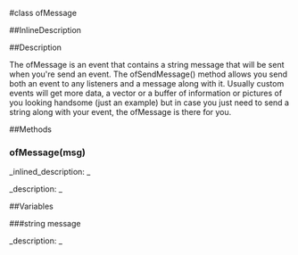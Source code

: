 #class ofMessage


<!--
_visible: True_
_advanced: False_
_istemplated: False_
-->

##InlineDescription






##Description

The ofMessage is an event that contains a string message that will be sent when you're send an event. The ofSendMessage() method allows you send both an event to any listeners and a message along with it. Usually custom events will get more data, a vector or a buffer of information or pictures of you looking handsome (just an example) but in case you just need to send a string along with your event, the ofMessage is there for you.





##Methods



### ofMessage(msg)

<!--
_syntax: ofMessage(msg)_
_name: ofMessage_
_returns: _
_returns_description: _
_parameters: string msg_
_access: public_
_version_started: 0073_
_version_deprecated: _
_summary: _
_constant: False_
_static: False_
_visible: True_
_advanced: False_
-->

_inlined_description: _








_description: _








<!----------------------------------------------------------------------------->

##Variables



###string message

<!--
_name: message_
_type: string_
_access: public_
_version_started: 0073_
_version_deprecated: _
_summary: _
_visible: True_
_constant: True_
_advanced: False_
-->

_description: _








<!----------------------------------------------------------------------------->

